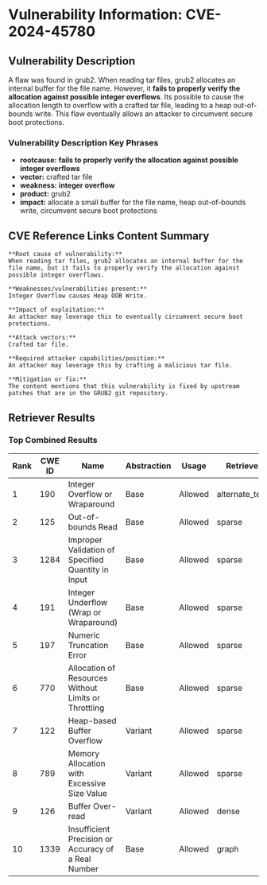 # Vulnerability Information: CVE-2024-45780

## Vulnerability Description
A flaw was found in grub2. When reading tar files, grub2 allocates an internal buffer for the file name. However, it **fails to properly verify the allocation against possible **integer overflow**s**. Its possible to cause the allocation length to overflow with a crafted tar file, leading to a heap out-of-bounds write. This flaw eventually allows an attacker to circumvent secure boot protections.

### Vulnerability Description Key Phrases
- **rootcause:** **fails to properly verify the allocation against possible integer overflows**
- **vector:** crafted tar file
- **weakness:** **integer overflow**
- **product:** grub2
- **impact:** allocate a small buffer for the file name, heap out-of-bounds write, circumvent secure boot protections

## CVE Reference Links Content Summary
```
**Root cause of vulnerability:**
When reading tar files, grub2 allocates an internal buffer for the file name, but it fails to properly verify the allocation against possible integer overflows.

**Weaknesses/vulnerabilities present:**
Integer Overflow causes Heap OOB Write.

**Impact of exploitation:**
An attacker may leverage this to eventually circumvent secure boot protections.

**Attack vectors:**
Crafted tar file.

**Required attacker capabilities/position:**
An attacker may leverage this by crafting a malicious tar file.

**Mitigation or fix:**
The content mentions that this vulnerability is fixed by upstream patches that are in the GRUB2 git repository.
```

## Retriever Results

### Top Combined Results

| Rank | CWE ID | Name | Abstraction | Usage  | Retrievers | Individual Scores |
|------|--------|------|-------------|-------|------------|-------------------|
| 1 | 190 | Integer Overflow or Wraparound | Base | Allowed | alternate_terms | 0.800 |
| 2 | 125 | Out-of-bounds Read | Base | Allowed | sparse | 0.457 |
| 3 | 1284 | Improper Validation of Specified Quantity in Input | Base | Allowed | sparse | 0.453 |
| 4 | 191 | Integer Underflow (Wrap or Wraparound) | Base | Allowed | sparse | 0.443 |
| 5 | 197 | Numeric Truncation Error | Base | Allowed | sparse | 0.433 |
| 6 | 770 | Allocation of Resources Without Limits or Throttling | Base | Allowed | sparse | 0.431 |
| 7 | 122 | Heap-based Buffer Overflow | Variant | Allowed | sparse | 0.423 |
| 8 | 789 | Memory Allocation with Excessive Size Value | Variant | Allowed | sparse | 0.418 |
| 9 | 126 | Buffer Over-read | Variant | Allowed | dense | 0.558 |
| 10 | 1339 | Insufficient Precision or Accuracy of a Real Number | Base | Allowed | graph | 0.002 |

